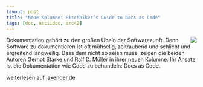 ```yaml
---
layout: post
title: "Neue Kolumne: Hitchhiker’s Guide to Docs as Code"
tags: [doc, asciidoc, arc42]
---
```


<img src="https://jaxenter.de/wp-content/uploads/2017/10/HHGDC.png" style="float: right; max-width:100%;" />

Dokumentation gehört zu den großen Übeln der Softwarezunft.
Denn Software zu dokumentieren ist oft mühselig, zeitraubend und schlicht und ergreifend langweilig.
Dass dem nicht so seien muss, zeigen die beiden Autoren Gernot Starke und Ralf D. Müller in ihrer neuen Kolumne.
Ihr Ansatz ist die Dokumentation wie Code zu behandeln: Docs as Code.

weiterlesen auf [jaxender.de](https://jaxenter.de/docs-as-code-asciidoctor-62432)
